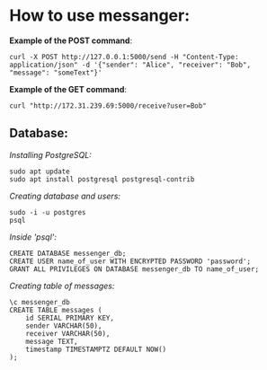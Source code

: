 # How to use messanger:

**Example of the POST command**:

	curl -X POST http://127.0.0.1:5000/send -H "Content-Type: application/json" -d '{"sender": "Alice", "receiver": "Bob", "message": "someText"}'


**Example of the GET command**:

	curl "http://172.31.239.69:5000/receive?user=Bob"


**Database**:
---
*Installing PostgreSQL:*
	
	sudo apt update
	sudo apt install postgresql postgresql-contrib

*Creating database and users:*

	sudo -i -u postgres
	psql

*Inside 'psql':*
	
	CREATE DATABASE messenger_db;
	CREATE USER name_of_user WITH ENCRYPTED PASSWORD 'password';
	GRANT ALL PRIVILEGES ON DATABASE messenger_db TO name_of_user;

*Creating table of messages:*

	\c messenger_db
	CREATE TABLE messages (
		id SERIAL PRIMARY KEY,
		sender VARCHAR(50),
		receiver VARCHAR(50),
		message TEXT,
		timestamp TIMESTAMPTZ DEFAULT NOW()
	);